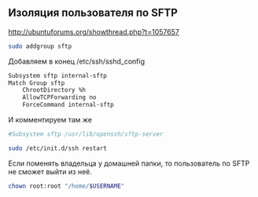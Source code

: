 ## Изоляция пользователя по SFTP

http://ubuntuforums.org/showthread.php?t=1057657

```bash  
sudo addgroup sftp  
```

Добавляем в конец /etc/ssh/sshd_config  
```bash  
Subsystem sftp internal-sftp  
Match Group sftp
    ChrootDirectory %h
    AllowTCPForwarding no
    ForceCommand internal-sftp  
```

И комментируем там же  
```bash  
#Subsystem sftp /usr/lib/openssh/sftp-server  
```

```bash  
sudo /etc/init.d/ssh restart  
```  
Если поменять владельца у домашней папки, то пользователь по SFTP не сможет выйти из неё. 

```bash  
chown root:root "/home/$USERNAME"  
```
